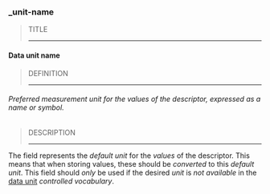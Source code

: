 ### _unit-name



> TITLE
> 
> ------

#### Data unit name



> DEFINITION
> 
> ------

###### Preferred measurement unit for the values of the descriptor, expressed as a name or symbol.



> DESCRIPTION
> 
> ------

The field represents the *default unit* for the *values* of the descriptor. This means that when storing values, these should be *converted* to this *default unit*. This field should *only* be used if the desired *unit* is *not available* in the [data unit](_unit) *controlled vocabulary*.